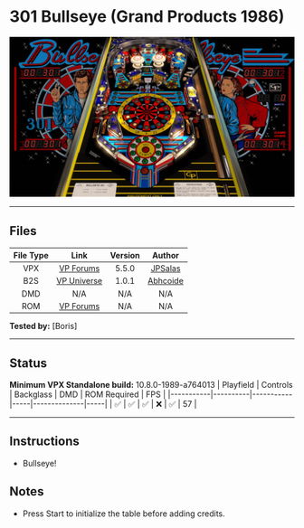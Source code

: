 # 301 Bullseye (Grand Products 1986)

![Table Preview](../../images/vpx-301bullseye.jpg)

---

## Files
| File Type | Link | Version | Author |
|:---------:|:----:|:-------:|:------:|
| VPX | [VP Forums](https://www.vpforums.org/index.php?s=1626316605b94c1502262391eba17e6a&app=downloads&showfile=17011) | 5.5.0 | [JPSalas](https://www.vpforums.org/index.php?showuser=277) |
| B2S | [VP Universe](https://vpuniverse.com/files/file/23078-301-bullseye-grand-products-1986-backglass/) | 1.0.1 | [Abhcoide](https://vpuniverse.com/profile/48895-abhcoide/) |
| DMD | N/A | N/A | N/A |
| ROM | [VP Forums](https://www.vpforums.org/index.php?app=downloads&showfile=637) | N/A | N/A |

**Tested by:** [Boris]

---

## Status 
**Minimum VPX Standalone build:** 10.8.0-1989-a764013
| Playfield | Controls | Backglass | DMD | ROM Required | FPS | 
|-----------|----------|-----------|-----|--------------|-----|
| :white_check_mark: | :white_check_mark: | :white_check_mark: | :x: | :white_check_mark: | 57 |

---

## Instructions
- Bullseye!

## Notes
- Press Start to initialize the table before adding credits.

